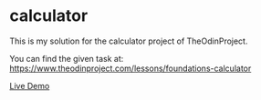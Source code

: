 # calculator

This is my solution for the calculator project of TheOdinProject.

You can find the given task at: https://www.theodinproject.com/lessons/foundations-calculator

[Live Demo](https://julius-zi.github.io/calculator/)